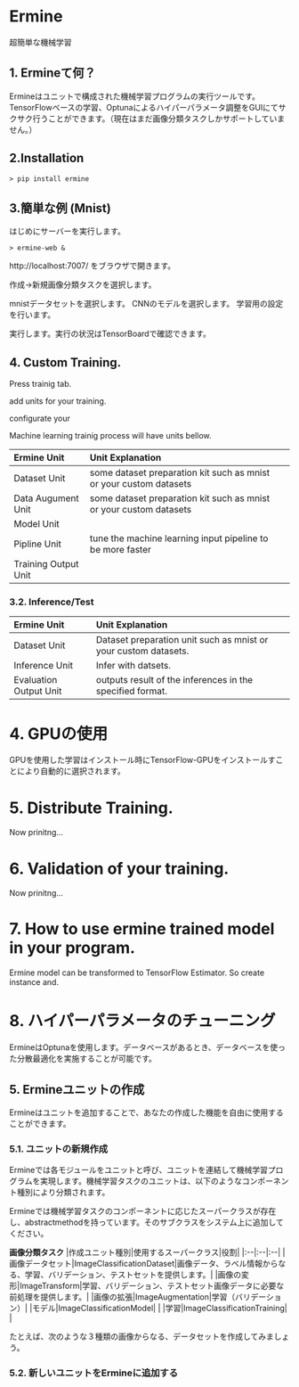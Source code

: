 # Ermine

超簡単な機械学習

## 1. Ermineて何？

Ermineはユニットで構成された機械学習プログラムの実行ツールです。TensorFlowベースの学習、Optunaによるハイパーパラメータ調整をGUIにてサクサク行うことができます。（現在はまだ画像分類タスクしかサポートしていません。）

## 2.Installation

```
> pip install ermine

```

## 3.簡単な例 (Mnist)

はじめにサーバーを実行します。

```
> ermine-web &

```

http://localhost:7007/ をブラウザで開きます。

作成->新規画像分類タスクを選択します。

mnistデータセットを選択します。
CNNのモデルを選択します。
学習用の設定を行います。

実行します。実行の状況はTensorBoardで確認できます。

## 4. Custom Training.

Press trainig tab.

add units for your training.

configurate your 

Machine learning trainig process will have units bellow.

|Ermine Unit|Unit Explanation| |
|:--|:--|:--|
|Dataset Unit|some dataset preparation kit such as mnist or your custom datasets| |
|Data Augument Unit|some dataset preparation kit such as mnist or your custom datasets| |
|Model Unit| | |
|Pipline Unit|tune the machine learning input pipeline to be more faster| |
|Training Output Unit| | |

### 3.2. Inference/Test

|Ermine Unit|Unit Explanation| |
|:--|:--|:--|
|Dataset Unit|Dataset preparation unit such as mnist or your custom datasets.| |
|Inference Unit|Infer with datsets.| |
|Evaluation Output Unit|outputs result of the inferences in the specified format.|

# 4. GPUの使用

GPUを使用した学習はインストール時にTensorFlow-GPUをインストールすことにより自動的に選択されます。


# 5. Distribute Training.

Now prinitng...

# 6. Validation of your training.

Now prinitng...


# 7. How to use ermine trained model in your program.



Ermine model can be transformed to TensorFlow Estimator. So create instance and.

# 8. ハイパーパラメータのチューニング

ErmineはOptunaを使用します。データベースがあるとき、データベースを使った分散最適化を実施することが可能です。





## 5. Ermineユニットの作成

Ermineはユニットを追加することで、あなたの作成した機能を自由に使用することができます。

### 5.1.  ユニットの新規作成

Ermineでは各モジュールをユニットと呼び、ユニットを連結して機械学習プログラムを実現します。機械学習タスクのユニットは、以下のようなコンポーネント種別により分類されます。

Ermineでは機械学習タスクのコンポーネントに応じたスーパークラスが存在し、abstractmethodを持っています。そのサブクラスをシステム上に追加してください。

__画像分類タスク__
|作成ユニット種別|使用するスーパークラス|役割|
|:--|:--|:--|
|画像データセット|ImageClassificationDataset|画像データ、ラベル情報からなる、学習、バリデーション、テストセットを提供します。|
|画像の変形|ImageTransform|学習、バリデーション、テストセット画像データに必要な前処理を提供します。|
|画像の拡張|ImageAugmentation|学習（バリデーション）|
|モデル|ImageClassificationModel| |
|学習|ImageClassificationTraining| |

たとえば、次のような３種類の画像からなる、データセットを作成してみましょう。



### 5.2. 新しいユニットをErmineに追加する

